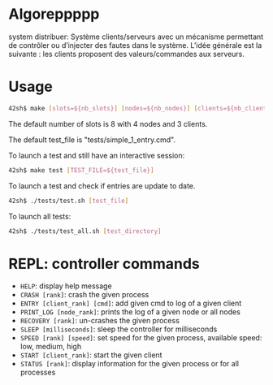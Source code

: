 # Algoreppppp

system distribuer:
Système clients/serveurs avec un mécanisme permettant
de contrôler ou d’injecter des fautes dans le système. L’idée générale est la suivante : les clients proposent des
valeurs/commandes aux serveurs.

# Usage
```sh
42sh$ make [slots=${nb_slots}] [nodes=${nb_nodes}] [clients=${nb_clients}]
```

The default number of slots is 8 with 4 nodes and 3 clients.

The default test_file is "tests/simple\_1\_entry.cmd".

To launch a test and still have an interactive session:
```sh
42sh$ make test [TEST_FILE=${test_file}]
```

To launch a test and check if entries are update to date. 
```sh
42sh$ ./tests/test.sh [test_file]
```

To launch all tests:
```sh
42sh$ ./tests/test_all.sh [test_directory]
```

# REPL: controller commands

* `HELP`: display help message
* `CRASH [rank]`: crash the given process
* `ENTRY [client_rank] [cmd]`: add given cmd to log of a given client
* `PRINT_LOG [node_rank]`: prints the log of a given node or all nodes
* `RECOVERY [rank]`: un-crashes the given process
* `SLEEP [milliseconds]`: sleep the controller for milliseconds
* `SPEED [rank] [speed]`: set speed for the given process, available speed: low, medium, high
* `START [client_rank]`: start the given client
* `STATUS [rank]`: display information for the given process or for all processes
